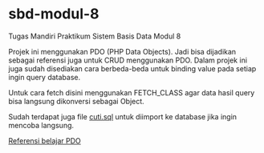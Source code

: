 # sbd-modul-8
Tugas Mandiri Praktikum Sistem Basis Data Modul 8

Projek ini menggunakan PDO (PHP Data Objects). Jadi bisa dijadikan sebagai referensi juga untuk CRUD menggunakan PDO. Dalam projek ini juga sudah disediakan cara berbeda-beda untuk binding value pada setiap ingin query database.

Untuk cara fetch disini menggunakan FETCH_CLASS agar data hasil query bisa langsung dikonversi sebagai Object.

Sudah terdapat juga file [cuti.sql](https://github.com/wahyubucil/sbd-modul-8/blob/master/cuti.sql) untuk diimport ke database jika ingin mencoba langsung.

[Referensi belajar PDO](https://www.sitepoint.com/re-introducing-pdo-the-right-way-to-access-databases-in-php/)
